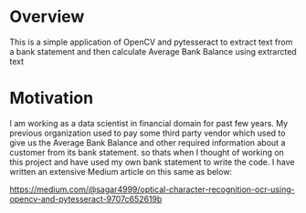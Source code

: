 # Overview
This is a simple application of OpenCV and pytesseract to extract text from a bank statement and then calculate Average Bank Balance using extrarcted text

# Motivation
I am working as a data scientist in financial domain for past few years.
My previous organization used to pay some third party vendor which used to give us the Average Bank Balance and other required information about a customer from its bank statement.
so thats when I thought of working on this project and have used my own bank statement to write the code.
I have written an extensive Medium article on this same as below:

https://medium.com/@sagar4999/optical-character-recognition-ocr-using-opencv-and-pytesseract-9707c652619b
